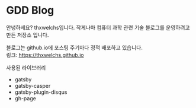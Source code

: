 # GDD Blog

안녕하세요? thxwelchs입니다. 작게나마 컴퓨터 과학 관련 기술 블로그를 운영하려고 만든 저장소 입니다.

블로그는 github.io에 포스팅 주기마다 정적 배포하고 있습니다. \
링크: https://thxwelchs.github.io


사용된 라이브러리
- gatsby
- gatsby-casper
- gatsby-plugin-disqus
- gh-page

